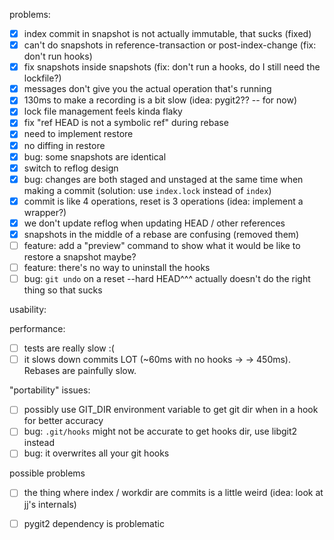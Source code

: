 problems:

- [X] index commit in snapshot is not actually immutable, that sucks (fixed)
- [X] can't do snapshots in reference-transaction or post-index-change (fix: don't run hooks)
- [X] fix snapshots inside snapshots (fix: don't run a hooks, do I still need the lockfile?)
- [X] messages don't give you the actual operation that's running
- [X] 130ms to make a recording is a bit slow (idea: pygit2?? -- for now)
- [X] lock file management feels kinda flaky
- [X] fix "ref HEAD is not a symbolic ref" during rebase
- [X] need to implement restore
- [X] no diffing in restore
- [X] bug: some snapshots are identical
- [X] switch to reflog design
- [X] bug: changes are both staged and unstaged at the same time when making a commit (solution: use `index.lock` instead of `index`)
- [X] commit is like 4 operations, reset is 3 operations (idea: implement a wrapper?)
- [X] we don't update reflog when updating HEAD / other references
- [X] snapshots in the middle of a rebase are confusing (removed them)
- [ ] feature: add a "preview" command to show what it would be like to restore a snapshot maybe?
- [ ] feature: there's no way to uninstall the hooks
- [ ] bug: `git undo` on a reset --hard HEAD^^^ actually doesn't do the right thing so that sucks

usability:

performance:
- [ ] tests are really slow :(
- [ ] it slows down commits LOT  (~60ms with no hooks -> -> 450ms). Rebases are painfully slow.

"portability" issues:
- [ ] possibly use GIT_DIR environment variable to get git dir when in a hook for better accuracy
- [ ] bug: `.git/hooks` might not be accurate to get hooks dir, use libgit2 instead
- [ ] bug: it overwrites all your git hooks

possible problems
- [ ] the thing where index / workdir are commits is a little weird (idea: look at jj's internals)
- [ ] pygit2 dependency is problematic


